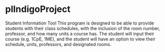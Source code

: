 # plIndigoProject

Student Information Tool
This program is designed to be able to provide students with their class schedules, with the inclusion of the room number, professor, and how many units a course has. 
The student will input their course (e.g. 1CpE, 1ME), and the student will have an option to view their schedule, units, professors, and designated rooms.
